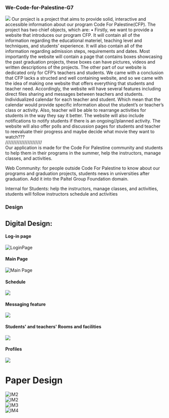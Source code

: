 ### We-Code-for-Palestine-G7


![](https://raw.githubusercontent.com/PAL-L0RD/We-Code-for-Palestine-G7-proj/master/images/CFP%20(3).jpg)
Our project is a project that aims to provide solid, interactive and accessible information about our program Code For Palestine(CFP). 
The project has two chief objects, which are:
•	Firstly, we want to provide a website that introduces our program CFP. It will contain all of the information regarding the educational materiel, teaching level and techniques, and students’ experience. 
It will also contain all of the information regarding admission steps, requirements and dates.
Most importantly the website will contain a page that contains boxes showcasing the past graduation projects, these boxes can have pictures, videos and written descriptions of the projects. 
The other part of our website is dedicated only for CFP’s teachers and students.
We came with a conclusion that CFP lacks a structed and well containing website, and so we came with the idea of making one website that offers everything that students and teacher need.
Accordingly, the website will have several features including direct files sharing and messages between teachers and students.
Individualized calendar for each teacher and student.
Which mean that the calendar would provide specific information about the student’s or teacher’s class or activity. Also, teacher will be able to rearrange activities for students in the way they say it better. 
The website will also include notifications to notify students if there is an ongoing//planned activity.
The website will also offer polls and discussion pages for students and teacher to reevaluate their progress and maybe decide what movie they want to watch???
<br>
///////////////////////
<br>
Our application is made for the Code For Palestine community and students to help them in their programs in the summer, help the instructors, manage classes, and activities.

Web Community: for people  outside Code For Palestine to know about our programs and graduation projects, students news in universities after graduation. Add it into the Paltel Group Foundation domain.

Internal for Students: help the instructors, manage classes, and activities, students will follow instructors schedule and activities 

### Design



## Digital Design:
#### Log-in page
![LoginPage](https://github.com/PAL-L0RD/We-Code-for-Palestine-G7-proj/blob/master/images/logInPage.png)


#### Main Page
![Main Page](https://github.com/PAL-L0RD/We-Code-for-Palestine-G7-proj/blob/master/images/main%20page.png)



#### Schedule

![](https://raw.githubusercontent.com/PAL-L0RD/We-Code-for-Palestine-G7-proj/master/images/dig33.JPG)


#### Messaging feature
![](https://raw.githubusercontent.com/PAL-L0RD/We-Code-for-Palestine-G7-proj/master/images/dig4.JPG)


#### Students' and teachers' Rooms and facilities
![](https://raw.githubusercontent.com/PAL-L0RD/We-Code-for-Palestine-G7-proj/master/images/dig5.JPG)



#### Profiles
![](https://raw.githubusercontent.com/PAL-L0RD/We-Code-for-Palestine-G7-proj/master/images/dig6.JPG)
<br>

# Paper Design
![IM2](https://raw.githubusercontent.com/PAL-L0RD/We-Code-for-Palestine-G7-proj/master/images/1.jpg)
<br>
![IM2](https://raw.githubusercontent.com/PAL-L0RD/We-Code-for-Palestine-G7-proj/master/images/2.jpg)
<br>
![IM3](https://raw.githubusercontent.com/PAL-L0RD/We-Code-for-Palestine-G7-proj/master/images/3.jpg)
<br>
![IM4](https://raw.githubusercontent.com/PAL-L0RD/We-Code-for-Palestine-G7-proj/master/images/4.jpg)
